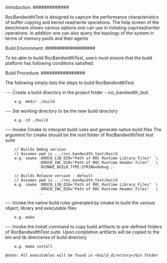 
Introduction:
#############

RocBandwidthTest is designed to capture the performance characteristics of buffer
copying and kernel read/write operations. The help screen of the benchmark
shows various options one can use in initiating cop/read/writer operations.
In addition one can also query the topology of the system in terms of memory
pools and their agents

Build Environment:
##################

To be able to build RocBandwidthTest, users must ensure that the build platform has
following conditions satisfied:

Build Procedure:
################

The following simply lists the steps to build RocBandwidthTest

--- Create a build directory in the project folder - roc_bandwidth_test.

        e.g. mkdir ./build

--- Set working directory to be the new build directory

        e.g. cd ./build

--- Invoke Cmake to interpret build rules and generate native build files
    The argument for cmake should be the root folder of RocBandwidthTest
    test suite

        // Builds Debug version
        // Assumes pwd is .../roc_bandwidth_test/build
        e.g. cmake -DROCR_LIB_DIR="Path of ROC Runtime Library Files"  \
                   -DROCR_INC_DIR="Path of ROC Runtime Header Files"   \
                   -DCMAKE_BUILD_TYPE:STRING=Debug ..

        // Builds Release version - default
        // Assumes pwd is .../roc_bandwidth_test/build
        e.g. cmake -DROCR_LIB_DIR="Path of ROC Runtime Library Files"  \
                   -DROCR_INC_DIR="Path of ROC Runtime Header Files"   \
                   ..

--- Invoke the native build rules generated by cmake to build the various
    object, library and executable files

        e.g. make

--- Invoke the install command to copy build artifacts to pre-defined folders
    of RocBandwidthTest suite. Upon completion artifacts will be copied to the
    bin and lib directories of build directory

        e.g. make install

    @note: All executables will be found in <build_directory>/bin folder

